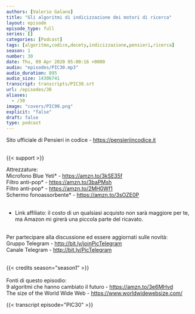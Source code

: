 ```yaml
---
authors: [Valerio Galano]
title: "Gli algoritmi di indicizzazione dei motori di ricerca"
layout: episode
episode_type: full
series: []
categories: [Podcast]
tags: [algoritmo,codice,docety,indicizzazione,pensieri,ricerca]
season: 1
number: 30
date: Thu, 09 Apr 2020 05:00:16 +0000
audio: "episodes/PIC30.mp3"
audio_duration: 895
audio_size: 14306741
transcript: transcripts/PIC30.srt
url: /episodes/30
aliases: 
  - /30
image: "covers/PIC99.png"
explicit: "false"
draft: false
type: podcast
---
```

Sito ufficiale di Pensieri in codice - <a href="https://pensieriincodice.it" rel="noopener">https://pensieriincodice.it</a> <br />
<br />


{{< support >}}

Attrezzature:<br />
Microfono Blue Yeti* - <a href="https://amzn.to/3kSE35f" rel="noopener">https://amzn.to/3kSE35f</a>  <br />
Filtro anti-pop* - <a href="https://amzn.to/3baPMsh" rel="noopener">https://amzn.to/3baPMsh</a>  <br />
Filtro anti-pop* - <a href="https://amzn.to/2MH0Wf1" rel="noopener">https://amzn.to/2MH0Wf1</a>  <br />
Schermo fonoassorbente* - <a href="https://amzn.to/3sOZE0P" rel="noopener">https://amzn.to/3sOZE0P</a> <br />
<br />
* Link affiliato: il costo di un qualsiasi acquisto non sarà maggiore per te, ma Amazon mi girerà una piccola parte del ricavato. <br />
<br />
Per partecipare alla discussione ed essere aggiornati sulle novità:<br />
Gruppo Telegram - <a href="http://bit.ly/joinPicTelegram" rel="noopener">http://bit.ly/joinPicTelegram</a> <br />
Canale Telegram - <a href="http://bit.ly/PicTelegram" rel="noopener">http://bit.ly/PicTelegram</a> <br />
<br />


{{< credits season="season1" >}}<br />
<br />
Fonti di questo episodio:<br />
9 algoritmi che hanno cambiato il futuro - <a href="https://amzn.to/3e6MHvd" rel="noopener">https://amzn.to/3e6MHvd</a>  <br />
The size of the World Wide Web - <a href="https://www.worldwidewebsize.com/" rel="noopener">https://www.worldwidewebsize.com/</a>

<!-- more -->

{{< transcript episode="PIC30" >}}